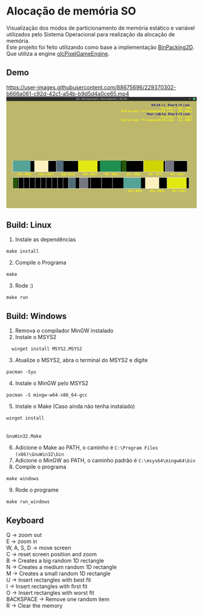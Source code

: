 # Alocação de memória SO

Visualização dos modos de particionamento de memória estático e variável utilizados pelo Sistema Operacional para realização da alocação de memória. <br>
Este projeito foi feito utilizando como base a implementação [BinPacking2D](https://github.com/lucaszm7/AED3_Bin_Packing). Que utiliza a engine [olcPixelGameEngine](https://github.com/OneLoneCoder/olcPixelGameEngine).


## Demo

https://user-images.githubusercontent.com/88675696/229370302-b666a061-c92d-42c1-a54b-b9d5d4a0ce65.mp4
![Demo](assets/demo.png "Demo")

## Build: Linux
 1. Instale as dependências
   ```
   make install
   ```
 2. Compile o Programa 
   ```
   make
   ```
 3. Rode :)
   ```
   make run
   ```

## Build: Windows
  1. Remova o compilador MinGW instalado
  2. Instale o MSYS2
  ```
    winget install MSYS2.MSYS2
  ```
  3. Atualize o MSYS2, abra o terminal do MSYS2 e digite
  ```
  pacman -Syu
  ```
  4. Instale o MinGW pelo MSYS2
  ```
  pacman -S mingw-w64-x86_64-gcc
  ```
  5. Instale o Make (Caso ainda não tenha instalado)
  ```
  winget install 


GnuWin32.Make
  ```
  6. Adicione o Make ao PATH, o caminho é `C:\Program Files (x86)\GnuWin32\bin`
  7. Adicione o MinGW ao PATH, o caminho padrão é `C:\msys64\mingw64\bin`
  8. Compile o programa
  ```
  make windows
  ```
  9. Rode o programe
  ```
  make run_windows
  ```

## Keyboard

Q -> zoom out <br>
E -> zoom in <br>
W, A, S, D -> move screen<br>
C -> reset screen position and zoom<br>
B -> Creates a big random 1D rectangle <br>
N -> Creates a medium random 1D rectangle <br>
M -> Creates a small random 1D rectangle <br>
U -> Insert rectangles with best fit <br>
I -> Insert rectangles with first fit <br>
O -> Insert rectangles with worst fit <br>
BACKSPACE -> Remove one random item <br>
R -> Clear the memory <br>

